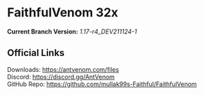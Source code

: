 # FaithfulVenom 32x

**Current Branch Version:** _1.17-r4_DEV211124-1_  

## Official Links

Downloads: https://antvenom.com/files  
Discord: https://discord.gg/AntVenom  
GitHub Repo: https://github.com/mullak99s-Faithful/FaithfulVenom  
